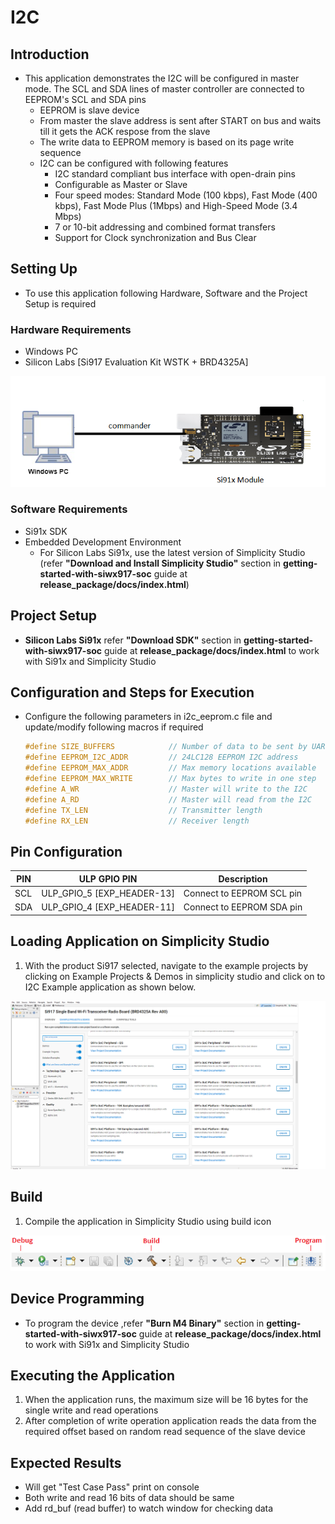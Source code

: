 # I2C

## Introduction 
- This application demonstrates the I2C will be configured in master mode. The SCL and SDA lines of master controller are connected to EEPROM's SCL and SDA pins
  - EEPROM is slave device
  - From master the slave address is sent after START on bus and waits till it gets the ACK respose from the slave
  - The write data to EEPROM memory is based on its page write sequence
  - I2C can be configured with following features
    - I2C standard compliant bus interface with open-drain pins
	- Configurable as Master or Slave
	- Four speed modes: Standard Mode (100 kbps), Fast Mode (400 kbps), Fast Mode Plus (1Mbps) and High-Speed Mode (3.4 Mbps)
	- 7 or 10-bit addressing and combined format transfers
	- Support for Clock synchronization and Bus Clear


## Setting Up 
 - To use this application following Hardware, Software and the Project Setup is required

### Hardware Requirements 	
  - Windows PC 
  - Silicon Labs [Si917 Evaluation Kit WSTK + BRD4325A]
 
![Figure: Introduction](resources/readme/image503a.png)

### Software Requirements
  - Si91x SDK
  - Embedded Development Environment
    - For Silicon Labs Si91x, use the latest version of Simplicity Studio (refer **"Download and Install Simplicity Studio"** section in **getting-started-with-siwx917-soc** guide at **release_package/docs/index.html**)
 
## Project Setup
- **Silicon Labs Si91x** refer **"Download SDK"** section in **getting-started-with-siwx917-soc** guide at **release_package/docs/index.html** to work with Si91x and Simplicity Studio

## Configuration and Steps for Execution

- Configure the following parameters in i2c_eeprom.c file and update/modify following macros if required
   ```C
   #define SIZE_BUFFERS            // Number of data to be sent by UART
   #define EEPROM_I2C_ADDR         // 24LC128 EEPROM I2C address         
   #define EEPROM_MAX_ADDR         // Max memory locations available     
   #define EEPROM_MAX_WRITE        // Max bytes to write in one step     
   #define A_WR                    // Master will write to the I2C       
   #define A_RD                    // Master will read from the I2C 
   #define TX_LEN                  // Transmitter length
   #define RX_LEN                  // Receiver length
   ```   

## Pin Configuration
| PIN | ULP GPIO PIN | Description |
| --- | --- | --- |
| SCL | ULP_GPIO_5 [EXP_HEADER-13] | Connect to EEPROM SCL pin |
| SDA | ULP_GPIO_4 [EXP_HEADER-11] | Connect to EEPROM SDA pin |


## Loading Application on Simplicity Studio
1. With the product Si917 selected, navigate to the example projects by clicking on Example Projects & Demos 
in simplicity studio and click on to I2C Example application as shown below.

![Figure:](resources/readme/image503b.png)

## Build 
1. Compile the application in Simplicity Studio using build icon 

![Figure: Build run and Debug](resources/readme/image503c.png)

## Device Programming
- To program the device ,refer **"Burn M4 Binary"** section in **getting-started-with-siwx917-soc** guide at **release_package/docs/index.html** to work with Si91x and Simplicity Studio

## Executing the Application
1. When the application runs, the maximum size will be 16 bytes for the single write and read operations
2. After completion of write operation application reads the data from the required offset based on random read sequence of the slave device

## Expected Results 
 - Will get "Test Case Pass" print on console
 - Both write and read 16 bits of data should be same
 - Add rd_buf (read buffer) to watch window for checking data